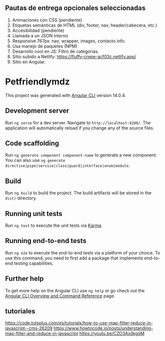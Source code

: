 ## Pautas de entrega opcionales seleccionadas
1.	Animaciones con CSS (pendiente)
2.	Etiquetas semánticas de HTML (div, footer, nav, header/cabecera, etc.)
3.	Accesibilidad (pendiente)
5.	Llamada a un JSON interno
6.	Responsive 767px: nav, wrapper, images, contacto info.
7.	Usa manejo de paquetes (NPM)
8.	Desarrollo cool en JS: Filtro de categorías.
9.	Sitio subido a Netlify: https://fluffy-crepe-acf03c.netlify.app/
10.	Sitio en Angular.


# Petfriendlymdz

This project was generated with [Angular CLI](https://github.com/angular/angular-cli) version 14.0.4.

## Development server

Run `ng serve` for a dev server. Navigate to `http://localhost:4200/`. The application will automatically reload if you change any of the source files.

## Code scaffolding

Run `ng generate component component-name` to generate a new component. You can also use `ng generate directive|pipe|service|class|guard|interface|enum|module`.

## Build

Run `ng build` to build the project. The build artifacts will be stored in the `dist/` directory.

## Running unit tests

Run `ng test` to execute the unit tests via [Karma](https://karma-runner.github.io).

## Running end-to-end tests

Run `ng e2e` to execute the end-to-end tests via a platform of your choice. To use this command, you need to first add a package that implements end-to-end testing capabilities.

## Further help

To get more help on the Angular CLI use `ng help` or go check out the [Angular CLI Overview and Command Reference](https://angular.io/cli) page.

## tutoriales
https://code.tutsplus.com/es/tutorials/how-to-use-map-filter-reduce-in-javascript--cms-26209
https://www.howtocode.io/posts/understanding-map-filter-and-reduce-in-javascript
https://youtu.be/CZO3AxdkgqM
